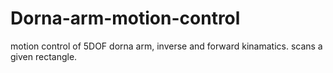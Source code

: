 # Dorna-arm-motion-control
motion control of 5DOF dorna arm, inverse and forward kinamatics. 
scans a given rectangle.
